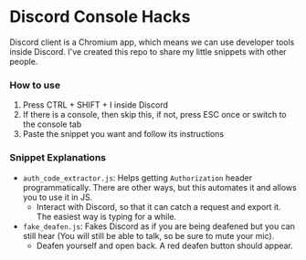 # Discord Console Hacks
Discord client is a Chromium app, which means we can use developer tools inside Discord. I've created this repo to share my little snippets with other people.

### How to use
1. Press CTRL + SHIFT + I inside Discord
1. If there is a console, then skip this, if not, press ESC once or switch to the console tab
1. Paste the snippet you want and follow its instructions

### Snippet Explanations
 - `auth_code_extractor.js`: Helps getting `Authorization` header programmatically. There are other ways, but this automates it and allows you to use it in JS.
	 - Interact with Discord, so that it can catch a request and export it. The easiest way is typing for a while.
 - `fake_deafen.js`: Fakes Discord as if you are being deafened but you can still hear (You will still be able to talk, so be sure to mute your mic).
	 - Deafen yourself and open back. A red deafen button should appear.